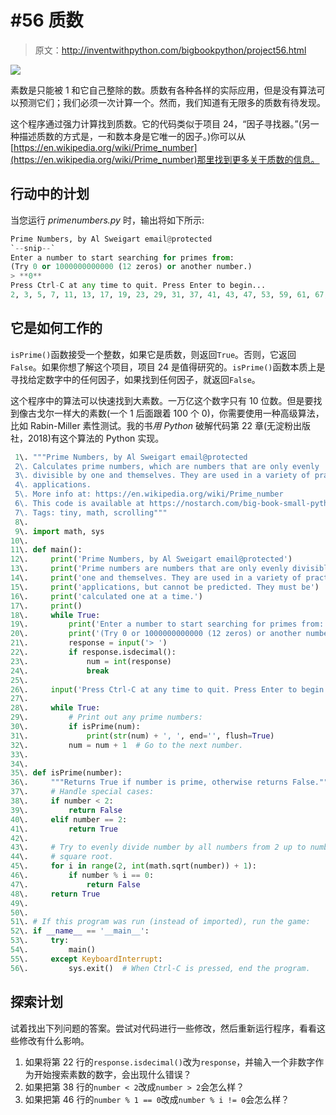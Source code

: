 # #56 质数

> 原文：<http://inventwithpython.com/bigbookpython/project56.html>

![](img/9d995d63aaead72cad01120081eb8f75.png)

素数是只能被 1 和它自己整除的数。质数有各种各样的实际应用，但是没有算法可以预测它们；我们必须一次计算一个。然而，我们知道有无限多的质数有待发现。

这个程序通过强力计算找到质数。它的代码类似于项目 24，“因子寻找器。”(另一种描述质数的方式是，一和数本身是它唯一的因子。)你可以从[https://en.wikipedia.org/wiki/Prime_number](https://en.wikipedia.org/wiki/Prime_number)那里找到更多关于质数的信息。

## 行动中的计划

当您运行 *primenumbers.py* 时，输出将如下所示:

```py
Prime Numbers, by Al Sweigart email@protected
`--snip--`
Enter a number to start searching for primes from:
(Try 0 or 1000000000000 (12 zeros) or another number.)
> **0**
Press Ctrl-C at any time to quit. Press Enter to begin...
2, 3, 5, 7, 11, 13, 17, 19, 23, 29, 31, 37, 41, 43, 47, 53, 59, 61, 67, 71, 73, 79, 83, 89, 97, 101, 103, 107, 109, 113, 127, 131, 137, 139, 149, 151, 157, 163, 167, 173, 179, 181, 191, 193, 197, 199, 211, 223, 227, 229, 233, 239, 241, 251, 257, 263, 269, 271, 277, 281, 283, 293, 307, 311, 313, 317, 331, 337, 347, 349, 353, 359, 367, 373, 379, 383, 389, 397, 401, 409, 419, 421, 431, 433, 439, 443, 449, 457, 461, 463, 467, 479, 487, 491, 499, 503, 509, 521, 523, 541, 547, 557, 563, 569, 571, 577, 587, 593, 599, 601, 607, 613, 617, 619, 631, 641, 643, 647, `--snip--`
```

## 它是如何工作的

`isPrime()`函数接受一个整数，如果它是质数，则返回`True`。否则，它返回`False`。如果你想了解这个项目，项目 24 是值得研究的。`isPrime()`函数本质上是寻找给定数字中的任何因子，如果找到任何因子，就返回`False`。

这个程序中的算法可以快速找到大素数。一万亿这个数字只有 10 位数。但是要找到像古戈尔一样大的素数(一个 1 后面跟着 100 个 0)，你需要使用一种高级算法，比如 Rabin-Miller 素性测试。我的书*用 Python* 破解代码第 22 章(无淀粉出版社，2018)有这个算法的 Python 实现。

```py
 1\. """Prime Numbers, by Al Sweigart email@protected
 2\. Calculates prime numbers, which are numbers that are only evenly
 3\. divisible by one and themselves. They are used in a variety of practical
 4\. applications.
 5\. More info at: https://en.wikipedia.org/wiki/Prime_number
 6\. This code is available at https://nostarch.com/big-book-small-python-programming
 7\. Tags: tiny, math, scrolling"""
 8\. 
 9\. import math, sys
10\. 
11\. def main():
12\.     print('Prime Numbers, by Al Sweigart email@protected')
13\.     print('Prime numbers are numbers that are only evenly divisible by')
14\.     print('one and themselves. They are used in a variety of practical')
15\.     print('applications, but cannot be predicted. They must be')
16\.     print('calculated one at a time.')
17\.     print()
18\.     while True:
19\.         print('Enter a number to start searching for primes from:')
20\.         print('(Try 0 or 1000000000000 (12 zeros) or another number.)')
21\.         response = input('> ')
22\.         if response.isdecimal():
23\.             num = int(response)
24\.             break
25\. 
26\.     input('Press Ctrl-C at any time to quit. Press Enter to begin...')
27\. 
28\.     while True:
29\.         # Print out any prime numbers:
30\.         if isPrime(num):
31\.             print(str(num) + ', ', end='', flush=True)
32\.         num = num + 1  # Go to the next number.
33\. 
34\. 
35\. def isPrime(number):
36\.     """Returns True if number is prime, otherwise returns False."""
37\.     # Handle special cases:
38\.     if number < 2:
39\.         return False
40\.     elif number == 2:
41\.         return True
42\. 
43\.     # Try to evenly divide number by all numbers from 2 up to number's
44\.     # square root.
45\.     for i in range(2, int(math.sqrt(number)) + 1):
46\.         if number % i == 0:
47\.             return False
48\.     return True
49\. 
50\. 
51\. # If this program was run (instead of imported), run the game:
52\. if __name__ == '__main__':
53\.     try:
54\.         main()
55\.     except KeyboardInterrupt:
56\.         sys.exit()  # When Ctrl-C is pressed, end the program. 
```

## 探索计划

试着找出下列问题的答案。尝试对代码进行一些修改，然后重新运行程序，看看这些修改有什么影响。

1.  如果将第 22 行的`response.isdecimal()`改为`response`，并输入一个非数字作为开始搜索素数的数字，会出现什么错误？
2.  如果把第 38 行的`number < 2`改成`number > 2`会怎么样？
3.  如果把第 46 行的`number % 1 == 0`改成`number % i != 0`会怎么样？